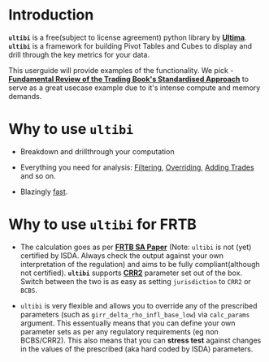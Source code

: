# Introduction

**`ultibi`** is a free(subject to license agreement) python library by **[Ultima](https://github.com/ultima-ib/ultima)**. **`ultibi`** is a framework for building Pivot Tables and Cubes to display and drill through the key metrics for your data.

This userguide will provide examples of the functionality. We pick - **[Fundamental Review of the Trading Book's Standardised Approach](https://en.wikipedia.org/wiki/Fundamental_Review_of_the_Trading_Book)** to serve as a great usecase example due to it's intense compute and memory demands.

# Why to use `ultibi`

- Breakdown and drillthrough your computation

- Everything you need for analysis: [Filtering](./filters.md), [Overriding](./override.md), [Adding Trades](./add_row.md) and so on.

- Blazingly [fast](./performace.md).

# Why to use `ultibi` for **FRTB**

- The calculation goes as per **[FRTB SA Paper](https://www.bis.org/bcbs/publ/d457.pdf)** (Note: `ultibi` is not (yet) certified by ISDA. Always check the output against your own interpretation of the regulation) and aims to be fully compliant(although not certified). **`ultibi`** supports **[CRR2](https://www.eba.europa.eu/regulation-and-policy/single-rulebook/interactive-single-rulebook/108255)** parameter set out of the box. Switch between the two is as easy as setting `jurisdiction` to `CRR2` or `BCBS`.

- `ultibi` is very flexible and allows you to override any of the prescribed parameters (such as `girr_delta_rho_infl_base_low`) via `calc_params` argument. This essentually means that you can define your own parameter sets as per any regulatory requirements (eg non BCBS/CRR2). This also means that you can **stress test** against changes in the values of the prescribed (aka hard coded by ISDA) parameters.
